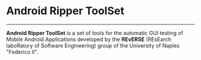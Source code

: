# Android Ripper ToolSet

----

**Android Ripper ToolSet** is a set of tools for the automatic GUI testing of Mobile Android Applications developed by the **REvERSE** (REsEarch laboRatory of Software Engineering) group of the University of Naples "Federico II".

